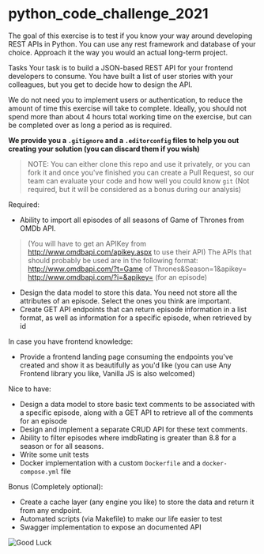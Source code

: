 # python_code_challenge_2021

The goal of this exercise is to test if you know your way around developing REST APIs in Python. You can use any rest
framework and database of your choice. Approach it the way you would an actual long-term project.

Tasks Your task is to build a JSON-based REST API for your frontend developers to consume. You have built a list of user
stories with your colleagues, but you get to decide how to design the API.

We do not need you to implement users or authentication, to reduce the amount of time this exercise will take to
complete. Ideally, you should not spend more than about 4 hours total working time on the exercise, but can be completed
over as long a period as is required.

**We provide you a `.gitignore` and a `.editorconfig` files to help you out creating your solution (you can discard them 
if you wish)**

> NOTE: You can either clone this repo and use it privately, or you can fork it and
> once you've finished you can create a Pull Request, so our team can evaluate your
> code and how well you could know `git` (Not required, but it will be considered
> as a bonus during our analysis)

Required:

- Ability to import all episodes of all seasons of Game of Thrones from OMDb API.

> (You will have to get an APIKey from http://www.omdbapi.com/apikey.aspx to use their API) The APIs that should probably be used are in the following format:
http://www.omdbapi.com/?t=Game of Thrones&Season=1&apikey= http://www.omdbapi.com/?i=&apikey=
(for an episode)

- Design the data model to store this data. You need not store all the attributes of an episode. Select the ones you
  think are important.
- Create GET API endpoints that can return episode information in a list format, as well as information for a specific
  episode, when retrieved by id

In case you have frontend knowledge:

- Provide a frontend landing page consuming the endpoints you've created and show it as beautifully as you'd like (you
  can use Any Frontend library you like, Vanilla JS is also welcomed)

Nice to have:

- Design a data model to store basic text comments to be associated with a specific episode, along with a GET API to
  retrieve all of the comments for an episode
- Design and implement a separate CRUD API for these text comments.
- Ability to filter episodes where imdbRating is greater than 8.8 for a season or for all seasons.
- Write some unit tests
- Docker implementation with a custom `Dockerfile` and a `docker-compose.yml`
  file

Bonus (Completely optional):

- Create a cache layer (any engine you like) to store the data and return it from any endpoint.
- Automated scripts (via Makefile) to make our life easier to test
- Swagger implementation to expose an documented API

![Good Luck](https://external-content.duckduckgo.com/iu/?u=https%3A%2F%2Fmeme-generator.com%2Fwp-content%2Fuploads%2Fmememe%2F2019%2F11%2Fmememe_cb8e239ef97eb73a7d04ecf46ed4bf5c-1.jpg&f=1&nofb=1)
